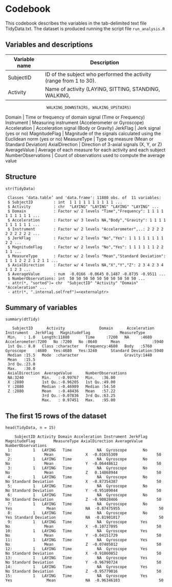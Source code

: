 Codebook
========
This codebook describes the variables in the tab-delimited text file TidyData.txt. 
The dataset is produced running the script file `run_analysis.R`

Variables and descriptions
------------------------------

Variable name      | Description
-------------------|------------
SubjectID          | ID of the subject who performed the activity (range from 1 to 30).
Activity           | Name of activity (LAYING, SITTING, STANDING, WALKING, 
                      WALKING_DOWNSTAIRS, WALKING_UPSTAIRS)
Domain             | Time or frequency of domain signal (Time or Frequency)
Instrument         | Measuring instrument (Accelerometer or Gyroscope)
Acceleration       | Acceleration signal (Body or Gravity)
JerkFlag           | Jerk signal (yes or no)
MagnitudeFlag      | Magnitude of the signals calculated using the Euclidean norm (yes or no)
MeasureType        | Type og measure (Mean or Standard Deviation)
AxialDirection     | Direction of 3-axial signals (X, Y, or Z)
AverageValue       | Average of each measure for each activity and each subject
NumberObservations | Count of observations used to compute the average value

Structure
-----------------

```{r}
str(TidyData)
```

```
 Classes ‘data.table’ and 'data.frame':	11880 obs. of  11 variables:
 $ SubjectID         : int  1 1 1 1 1 1 1 1 1 1 ...
 $ Activity          : chr  "LAYING" "LAYING" "LAYING" "LAYING" ...
 $ Domain            : Factor w/ 2 levels "Time","Frequency": 1 1 1 1 1 1 1 1 1 1 ...
 $ Acceleration      : Factor w/ 3 levels NA,"Body","Gravity": 1 1 1 1 1 1 1 1 1 1 ...
 $ Instrument        : Factor w/ 2 levels "Accelerometer",..: 2 2 2 2 2 2 2 2 2 2 ...
 $ JerkFlag          : Factor w/ 2 levels "No","Yes": 1 1 1 1 1 1 1 1 2 2 ...
 $ MagnitudeFlag     : Factor w/ 2 levels "No","Yes": 1 1 1 1 1 1 2 2 1 1 ...
 $ MeasureType       : Factor w/ 2 levels "Mean","Standard Deviation": 1 1 1 2 2 2 1 2 1 1 ...
 $ AxialDirection    : Factor w/ 4 levels NA,"X","Y","Z": 2 3 4 2 3 4 1 1 2 3 ...
 $ AverageValue      : num  -0.0166 -0.0645 0.1487 -0.8735 -0.9511 ...
 $ NumberObservations: int  50 50 50 50 50 50 50 50 50 50 ...
 - attr(*, "sorted")= chr  "SubjectID" "Activity" "Domain" "Acceleration" ...
 - attr(*, ".internal.selfref")=<externalptr> 
```
 
Summary of variables
--------------------

```{r}
summary(dtTidy)
```

```
   SubjectID      Activity               Domain      Acceleration          Instrument   JerkFlag   MagnitudeFlag             MeasureType  
 Min.   : 1.0   Length:11880       Time     :7200   NA     :4680   Accelerometer:7200   No :7200   No :8640      Mean              :5940  
 1st Qu.: 8.0   Class :character   Frequency:4680   Body   :5760   Gyroscope    :4680   Yes:4680   Yes:3240      Standard Deviation:5940  
 Median :15.5   Mode  :character                    Gravity:1440                                                                          
 Mean   :15.5                                                                                                                             
 3rd Qu.:23.0                                                                                                                             
 Max.   :30.0                                                                                                                             
 AxialDirection  AverageValue      NumberObservations
 NA:3240        Min.   :-0.99767   Min.   :36.00     
 X :2880        1st Qu.:-0.96205   1st Qu.:49.00     
 Y :2880        Median :-0.46989   Median :54.50     
 Z :2880        Mean   :-0.48436   Mean   :57.22     
                3rd Qu.:-0.07836   3rd Qu.:63.25     
                Max.   : 0.97451   Max.   :95.00     
```

The first 15 rows of the dataset
------------------------------

```{r}
head(TidyData, n = 15)
```

```
    SubjectID Activity Domain Acceleration Instrument JerkFlag MagnitudeFlag        MeasureType AxialDirection AverageValue NumberObservations
 1:         1   LAYING   Time           NA  Gyroscope       No            No               Mean              X  -0.01655309                 50
 2:         1   LAYING   Time           NA  Gyroscope       No            No               Mean              Y  -0.06448612                 50
 3:         1   LAYING   Time           NA  Gyroscope       No            No               Mean              Z   0.14868944                 50
 4:         1   LAYING   Time           NA  Gyroscope       No            No Standard Deviation              X  -0.87354387                 50
 5:         1   LAYING   Time           NA  Gyroscope       No            No Standard Deviation              Y  -0.95109044                 50
 6:         1   LAYING   Time           NA  Gyroscope       No            No Standard Deviation              Z  -0.90828466                 50
 7:         1   LAYING   Time           NA  Gyroscope       No           Yes               Mean             NA  -0.87475955                 50
 8:         1   LAYING   Time           NA  Gyroscope       No           Yes Standard Deviation             NA  -0.81901017                 50
 9:         1   LAYING   Time           NA  Gyroscope      Yes            No               Mean              X  -0.10727095                 50
10:         1   LAYING   Time           NA  Gyroscope      Yes            No               Mean              Y  -0.04151729                 50
11:         1   LAYING   Time           NA  Gyroscope      Yes            No               Mean              Z  -0.07405012                 50
12:         1   LAYING   Time           NA  Gyroscope      Yes            No Standard Deviation              X  -0.91860852                 50
13:         1   LAYING   Time           NA  Gyroscope      Yes            No Standard Deviation              Y  -0.96790724                 50
14:         1   LAYING   Time           NA  Gyroscope      Yes            No Standard Deviation              Z  -0.95779016                 50
15:         1   LAYING   Time           NA  Gyroscope      Yes           Yes               Mean             NA  -0.96346103                 50
```